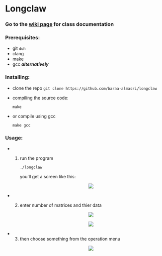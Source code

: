 # Longclaw

### Go to the [wiki page](https://github.com/baraa-almasri/longclaw/wiki) for class documentation 
### Prerequisites:

- git `duh`
- clang
- make
- gcc *****alternatively*****  


### Installing:

- clone the repo `git clone https://github.com/baraa-almasri/longclaw`
- compiling the source code:
  
     `make`
       
- or compile using gcc
     
     `make gcc`
       

### Usage:

- 1. run the program
 
     `./longclaw`
      
     you'll get a screen like this:
     <p align="center">
     <img src="https://i.imgur.com/YVWi6o9.png" > 
     </p>

- 2. enter number of matrices and thier data
     <p align="center">
     <img src="https://i.imgur.com/tZTLCul.png" > 
     </p>
     
     <p align="center">
     <img src="https://i.imgur.com/GA2jGWM.png" > 
     </p>
  
 - 3. then choose something from the operation menu
      <p align="center">
      <img src="https://i.imgur.com/LOzaQ6q.png" > 
      </p>
